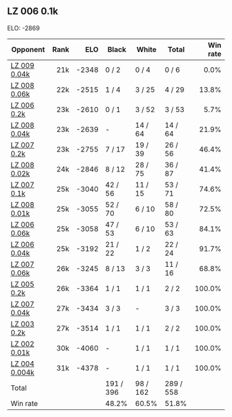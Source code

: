 ## LZ 006 0.1k ##

ELO: -2869

Opponent | Rank | ELO | Black | White | Total | Win rate
---------|-----:|----:|-------|-------|-------|-------:
[LZ 009 0.04k](LZ%20009%200.04k.md) | 21k | -2348 | 0 / 2 | 0 / 4 | 0 / 6 | 0.0%
[LZ 008 0.06k](LZ%20008%200.06k.md) | 22k | -2515 | 1 / 4 | 3 / 25 | 4 / 29 | 13.8%
[LZ 006 0.2k](LZ%20006%200.2k.md) | 23k | -2610 | 0 / 1 | 3 / 52 | 3 / 53 | 5.7%
[LZ 008 0.04k](LZ%20008%200.04k.md) | 23k | -2639 | - | 14 / 64 | 14 / 64 | 21.9%
[LZ 007 0.2k](LZ%20007%200.2k.md) | 23k | -2755 | 7 / 17 | 19 / 39 | 26 / 56 | 46.4%
[LZ 008 0.02k](LZ%20008%200.02k.md) | 24k | -2846 | 8 / 12 | 28 / 75 | 36 / 87 | 41.4%
[LZ 007 0.1k](LZ%20007%200.1k.md) | 25k | -3040 | 42 / 56 | 11 / 15 | 53 / 71 | 74.6%
[LZ 008 0.01k](LZ%20008%200.01k.md) | 25k | -3055 | 52 / 70 | 6 / 10 | 58 / 80 | 72.5%
[LZ 006 0.06k](LZ%20006%200.06k.md) | 25k | -3058 | 47 / 53 | 6 / 10 | 53 / 63 | 84.1%
[LZ 006 0.04k](LZ%20006%200.04k.md) | 25k | -3192 | 21 / 22 | 1 / 2 | 22 / 24 | 91.7%
[LZ 007 0.06k](LZ%20007%200.06k.md) | 26k | -3245 | 8 / 13 | 3 / 3 | 11 / 16 | 68.8%
[LZ 005 0.2k](LZ%20005%200.2k.md) | 26k | -3364 | 1 / 1 | 1 / 1 | 2 / 2 | 100.0%
[LZ 007 0.04k](LZ%20007%200.04k.md) | 27k | -3434 | 3 / 3 | - | 3 / 3 | 100.0%
[LZ 003 0.2k](LZ%20003%200.2k.md) | 27k | -3514 | 1 / 1 | 1 / 1 | 2 / 2 | 100.0%
[LZ 002 0.01k](LZ%20002%200.01k.md) | 30k | -4060 | - | 1 / 1 | 1 / 1 | 100.0%
[LZ 004 0.004k](LZ%20004%200.004k.md) | 31k | -4378 | - | 1 / 1 | 1 / 1 | 100.0%
Total | | | 191 / 396 | 98 / 162 | 289 / 558 | 
Win rate| | | 48.2% | 60.5% | 51.8% | 
